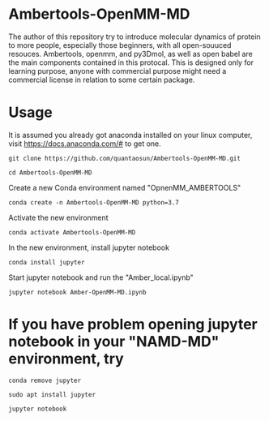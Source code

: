 # Ambertools-OpenMM-MD
The author of this repository try to introduce molecular dynamics of protein to more people, especially those beginners, with all open-souuced resouces.
Ambertools, openmm, and py3Dmol, as well as open babel are the main components contained in this protocal. This is designed only for learning purpose, anyone with commercial purpose might need a commercial license in relation to some certain package.
 

# Usage
It is assumed you already got anaconda installed on your linux computer, visit https://docs.anaconda.com/# to get one.
```
git clone https://github.com/quantaosun/Ambertools-OpenMM-MD.git
```
```
cd Ambertools-OpenMM-MD
```
Create a new Conda environment named "OpnenMM_AMBERTOOLS"
```
conda create -n Ambertools-OpenMM-MD python=3.7
```
Activate the new environment 
```
conda activate Ambertools-OpenMM-MD
```
In the new environment, install jupyter notebook
```
conda install jupyter
```
Start jupyter notebook and run the "Amber_local.ipynb"
```
jupyter notebook Amber-OpenMM-MD.ipynb
```
# If you have problem opening jupyter notebook in your "NAMD-MD" environment, try 
```
conda remove jupyter
```
```
sudo apt install jupyter
```
```
jupyter notebook
```
